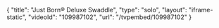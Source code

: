 {
    "title": "Just Born&reg; Deluxe Swaddle",
    "type": "solo",
    "layout": "iframe-static",
    "videoId": "109987102",
    "url": "\/tvpembed\/109987102"
}
